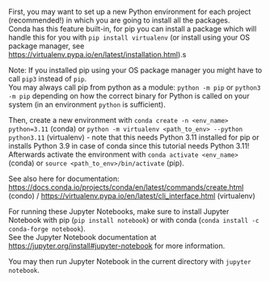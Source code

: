 First, you may want to set up a new Python environment for each project (recommended!) in which you are going to install all the packages.\
Conda has this feature built-in, for pip you can install a package which will handle this for you with `pip install virtualenv` (or install using your OS package manager, see https://virtualenv.pypa.io/en/latest/installation.html).s

Note: If you installed pip using your OS package manager you might have to call `pip3` instead of `pip`.\
 You may always call pip from python as a module: `python -m pip` or `python3 -m pip` depending on how the correct binary for Python is called on your system (in an environment `python` is sufficient).

Then, create a new environment with `conda create -n <env_name> python=3.11` (conda) or `python -m virtualenv <path_to_env> --python python3.11` (virtualenv) - note that this needs Python 3.11 installed for pip or installs Python 3.9 in case of conda since this tutorial needs Python 3.11!\
Afterwards activate the environment with `conda activate <env_name>` (conda) or `source <path_to_env>/bin/activate` (pip).

See also here for documentation: https://docs.conda.io/projects/conda/en/latest/commands/create.html (condo) / https://virtualenv.pypa.io/en/latest/cli_interface.html (virtualenv)

For running these Jupyter Notebooks, make sure to install Jupyter Notebook with pip (`pip install notebook`) or with conda (`conda install -c conda-forge notebook`).\
See the Jupyter Notebook documentation at https://jupyter.org/install#jupyter-notebook for more information.

You may then run Jupyter Notebook in the current directory with `jupyter notebook`.